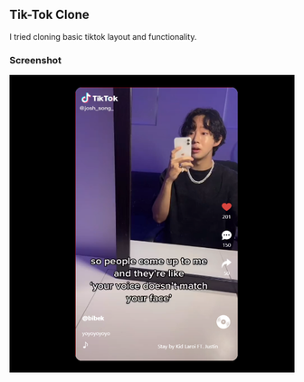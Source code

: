## Tik-Tok Clone

I tried cloning basic tiktok layout and functionality.

### Screenshot

![screenshot.png](screenshot.png)
